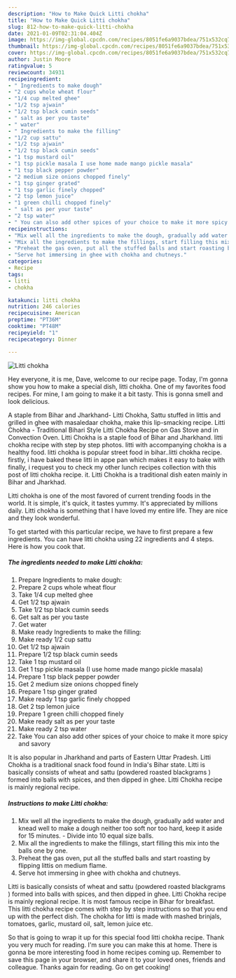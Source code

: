 ```yaml
---
description: "How to Make Quick Litti chokha"
title: "How to Make Quick Litti chokha"
slug: 812-how-to-make-quick-litti-chokha
date: 2021-01-09T02:31:04.404Z
image: https://img-global.cpcdn.com/recipes/8051fe6a9037bdea/751x532cq70/litti-chokha-recipe-main-photo.jpg
thumbnail: https://img-global.cpcdn.com/recipes/8051fe6a9037bdea/751x532cq70/litti-chokha-recipe-main-photo.jpg
cover: https://img-global.cpcdn.com/recipes/8051fe6a9037bdea/751x532cq70/litti-chokha-recipe-main-photo.jpg
author: Justin Moore
ratingvalue: 5
reviewcount: 34931
recipeingredient:
- " Ingredients to make dough"
- "2 cups whole wheat flour"
- "1/4 cup melted ghee"
- "1/2 tsp ajwain"
- "1/2 tsp black cumin seeds"
- " salt as per you taste"
- " water"
- " Ingredients to make the filling"
- "1/2 cup sattu"
- "1/2 tsp ajwain"
- "1/2 tsp black cumin seeds"
- "1 tsp mustard oil"
- "1 tsp pickle masala I use home made mango pickle masala"
- "1 tsp black pepper powder"
- "2 medium size onions chopped finely"
- "1 tsp ginger grated"
- "1 tsp garlic finely chopped"
- "2 tsp lemon juice"
- "1 green chilli chopped finely"
- " salt as per your taste"
- "2 tsp water"
- " You can also add other spices of your choice to make it more spicy and savory"
recipeinstructions:
- "Mix well all the ingredients to make the dough, gradually add water and knead well to make a dough neither too soft nor too hard, keep it aside for 15 minutes.  Divide into 10 equal size balls."
- "Mix all the ingredients to make the fillings, start filling this mix into the balls one by one."
- "Preheat the gas oven, put all the stuffed balls and start roasting by flipping littis on medium flame."
- "Serve hot immersing in ghee with chokha and chutneys."
categories:
- Recipe
tags:
- litti
- chokha

katakunci: litti chokha 
nutrition: 246 calories
recipecuisine: American
preptime: "PT36M"
cooktime: "PT48M"
recipeyield: "1"
recipecategory: Dinner

---
```



![Litti chokha](https://img-global.cpcdn.com/recipes/8051fe6a9037bdea/751x532cq70/litti-chokha-recipe-main-photo.jpg)

Hey everyone, it is me, Dave, welcome to our recipe page. Today, I'm gonna show you how to make a special dish, litti chokha. One of my favorites food recipes. For mine, I am going to make it a bit tasty. This is gonna smell and look delicious.

A staple from Bihar and Jharkhand- Litti Chokha, Sattu stuffed in littis and grilled in ghee with masaledaar chokha, make this lip-smacking recipe. Litti Chokha - Traditional Bihari Style Litti Chokha Recipe on Gas Stove and in Convection Oven. Litti Chokha is a staple food of Bihar and Jharkhand. litti chokha recipe with step by step photos. litti with accompanying chokha is a healthy food. litti chokha is popular street food in bihar..litti chokha recipe. firstly, i have baked these litti in appe pan which makes it easy to bake with finally, i request you to check my other lunch recipes collection with this post of litti chokha recipe. it. Litti Chokha is a traditional dish eaten mainly in Bihar and Jharkhad.

Litti chokha is one of the most favored of current trending foods in the world. It is simple, it's quick, it tastes yummy. It's appreciated by millions daily. Litti chokha is something that I have loved my entire life. They are nice and they look wonderful.


To get started with this particular recipe, we have to first prepare a few ingredients. You can have litti chokha using 22 ingredients and 4 steps. Here is how you cook that.

<!--inarticleads1-->

##### The ingredients needed to make Litti chokha:

1. Prepare  Ingredients to make dough:
1. Prepare 2 cups whole wheat flour
1. Take 1/4 cup melted ghee
1. Get 1/2 tsp ajwain
1. Take 1/2 tsp black cumin seeds
1. Get  salt as per you taste
1. Get  water
1. Make ready  Ingredients to make the filling:
1. Make ready 1/2 cup sattu
1. Get 1/2 tsp ajwain
1. Prepare 1/2 tsp black cumin seeds
1. Take 1 tsp mustard oil
1. Get 1 tsp pickle masala (I use home made mango pickle masala)
1. Prepare 1 tsp black pepper powder
1. Get 2 medium size onions chopped finely
1. Prepare 1 tsp ginger grated
1. Make ready 1 tsp garlic finely chopped
1. Get 2 tsp lemon juice
1. Prepare 1 green chilli chopped finely
1. Make ready  salt as per your taste
1. Make ready 2 tsp water
1. Take  You can also add other spices of your choice to make it more spicy and savory


It is also popular in Jharkhand and parts of Eastern Uttar Pradesh. Litti Chokha is a traditional snack food found in India&#39;s Bihar state. Litti is basically consists of wheat and sattu (powdered roasted blackgrams ) formed into balls with spices, and then dipped in ghee. Litti Chokha recipe is mainly regional recipe. 

<!--inarticleads2-->

##### Instructions to make Litti chokha:

1. Mix well all the ingredients to make the dough, gradually add water and knead well to make a dough neither too soft nor too hard, keep it aside for 15 minutes.  - Divide into 10 equal size balls.
1. Mix all the ingredients to make the fillings, start filling this mix into the balls one by one.
1. Preheat the gas oven, put all the stuffed balls and start roasting by flipping littis on medium flame.
1. Serve hot immersing in ghee with chokha and chutneys.


Litti is basically consists of wheat and sattu (powdered roasted blackgrams ) formed into balls with spices, and then dipped in ghee. Litti Chokha recipe is mainly regional recipe. It is most famous recipe in Bihar for breakfast. This litti chokha recipe comes with step by step instructions so that you end up with the perfect dish. The chokha for litti is made with mashed brinjals, tomatoes, garlic, mustard oil, salt, lemon juice etc. 

So that is going to wrap it up for this special food litti chokha recipe. Thank you very much for reading. I'm sure you can make this at home. There is gonna be more interesting food in home recipes coming up. Remember to save this page in your browser, and share it to your loved ones, friends and colleague. Thanks again for reading. Go on get cooking!
